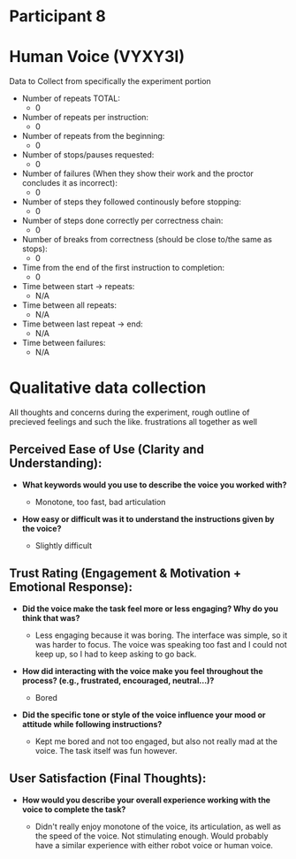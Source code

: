 # Participant 8

# Human Voice (VYXY3I)

Data to Collect from specifically the experiment portion

- Number of repeats TOTAL:
  - 0
- Number of repeats per instruction:
  - 0
- Number of repeats from the beginning:
  - 0
- Number of stops/pauses requested:
  - 0
- Number of failures (When they show their work and the proctor concludes it as incorrect):
  - 0
- Number of steps they followed continously before stopping:
  - 0
- Number of steps done correctly per correctness chain:
  - 0
- Number of breaks from correctness (should be close to/the same as stops):
  - 0
- Time from the end of the first instruction to completion:
  - 0
- Time between start -> repeats:
  - N/A
- Time between all repeats:
  - N/A
- Time between last repeat -> end:
  - N/A
- Time between failures:
  - N/A

# Qualitative data collection

All thoughts and concerns during the experiment, rough outline of precieved feelings and such the like.
frustrations all together as well

## Perceived Ease of Use (Clarity and Understanding):

- **What keywords would you use to describe the voice you worked with?**

  - Monotone, too fast, bad articulation

- **How easy or difficult was it to understand the instructions given by the voice?**

  - Slightly difficult

## Trust Rating (Engagement & Motivation + Emotional Response):

- **Did the voice make the task feel more or less engaging? Why do you think that was?**

  - Less engaging because it was boring. The interface was simple, so it was harder to focus. The voice was speaking too fast and I could not keep up, so I had to keep asking to go back.

- **How did interacting with the voice make you feel throughout the process? (e.g., frustrated, encouraged, neutral…)?**

  - Bored

- **Did the specific tone or style of the voice influence your mood or attitude while following instructions?**

  - Kept me bored and not too engaged, but also not really mad at the voice. The task itself was fun however.

## User Satisfaction (Final Thoughts):

- **How would you describe your overall experience working with the voice to complete the task?**

  - Didn't really enjoy monotone of the voice, its articulation, as well as the speed of the voice. Not stimulating enough. Would probably have a similar experience with either robot voice or human voice.
